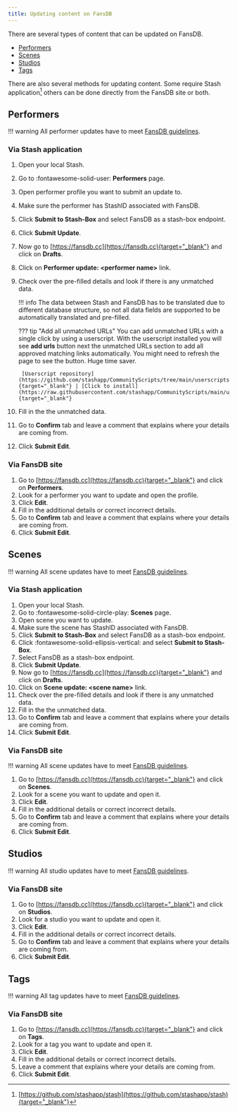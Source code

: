 ```yaml
---
title: Updating content on FansDB
---
```


There are several types of content that can be updated on FansDB. 

- [Performers](/updating-content-on-fansdb/#performers)
- [Scenes](/updating-content-on-fansdb/#scenes)
- [Studios](/updating-content-on-fansdb/#studios)
- [Tags](/updating-content-on-fansdb/#tags)

There are also several methods for updating content. Some require Stash application[^1] others can be done directly from the FansDB site or both.

## Performers

!!! warning
    All performer updates have to meet [FansDB guidelines](/guidelines).

### Via Stash application

1. Open your local Stash.
1. Go to :fontawesome-solid-user: **Performers** page.
1. Open performer profile you want to submit an update to. 
1. Make sure the performer has StashID associated with FansDB.
1. Click **Submit to Stash-Box** and select FansDB as a stash-box endpoint.
1. Click **Submit Update**.
1. Now go to [https://fansdb.cc](https://fansdb.cc){target="_blank"} and click on **Drafts**.
1. Click on **Performer update: <performer name\>** link.
1. Check over the pre-filled details and look if there is any unmatched data.

    !!! info
        The data between Stash and FansDB has to be translated due to different database structure, so not all data fields are supported to be automatically translated and pre-filled.
    
    ??? tip "Add all unmatched URLs"
        You can add unmatched URLs with a single click by using a userscript. With the userscript installed you will see **add urls** button next the unmatched URLs section to add all approved matching links automatically. You might need to refresh the page to see the button. Huge time saver.

        [Userscript repository](https://github.com/stashapp/CommunityScripts/tree/main/userscripts/FansDB_Submission_Helper){target="_blank"} | [Click to install](https://raw.githubusercontent.com/stashapp/CommunityScripts/main/userscripts/FansDB_Submission_Helper/fansdb_submission_helper.user.js){target="_blank"}

1. Fill in the the unmatched data.
1. Go to **Confirm** tab and leave a comment that explains where your details are coming from. 
1. Click **Submit Edit**.

### Via FansDB site

1. Go to [https://fansdb.cc](https://fansdb.cc){target="_blank"} and click on **Performers**.
1. Look for a performer you want to update and open the profile.
1. Click **Edit**.
1. Fill in the additional details or correct incorrect details.
1. Go to **Confirm** tab and leave a comment that explains where your details are coming from.
1. Click **Submit Edit**.

## Scenes

!!! warning
    All scene updates have to meet [FansDB guidelines](/guidelines).

### Via Stash application

1. Open your local Stash.
1. Go to :fontawesome-solid-circle-play: **Scenes** page.
1. Open scene you want to update. 
1. Make sure the scene has StashID associated with FansDB.
1. Click **Submit to Stash-Box** and select FansDB as a stash-box endpoint.
1. Click :fontawesome-solid-ellipsis-vertical: and select **Submit to Stash-Box**.
1. Select FansDB as a stash-box endpoint.
1. Click **Submit Update**.
1. Now go to [https://fansdb.cc](https://fansdb.cc){target="_blank"} and click on **Drafts**.
1. Click on **Scene update: <scene name\>** link.
1. Check over the pre-filled details and look if there is any unmatched data.
1. Fill in the the unmatched data.
1. Go to **Confirm** tab and leave a comment that explains where your details are coming from. 
1. Click **Submit Edit**.

### Via FansDB site

!!! warning
    All scene updates have to meet [FansDB guidelines](/guidelines).

1. Go to [https://fansdb.cc](https://fansdb.cc){target="_blank"} and click on **Scenes**.
1. Look for a scene you want to update and open it.
1. Click **Edit**.
1. Fill in the additional details or correct incorrect details.
1. Go to **Confirm** tab and leave a comment that explains where your details are coming from.
1. Click **Submit Edit**.

## Studios

!!! warning
    All studio updates have to meet [FansDB guidelines](/guidelines).

### Via FansDB site

1. Go to [https://fansdb.cc](https://fansdb.cc){target="_blank"} and click on **Studios**.
1. Look for a studio you want to update and open it.
1. Click **Edit**.
1. Fill in the additional details or correct incorrect details.
1. Go to **Confirm** tab and leave a comment that explains where your details are coming from.
1. Click **Submit Edit**.

## Tags

!!! warning
    All tag updates have to meet [FansDB guidelines](/guidelines).

### Via FansDB site

1. Go to [https://fansdb.cc](https://fansdb.cc){target="_blank"} and click on **Tags**.
1. Look for a tag you want to update and open it.
1. Click **Edit**.
1. Fill in the additional details or correct incorrect details.
1. Leave a comment that explains where your details are coming from.
1. Click **Submit Edit**.

[^1]: [https://github.com/stashapp/stash](https://github.com/stashapp/stash){target="_blank"}